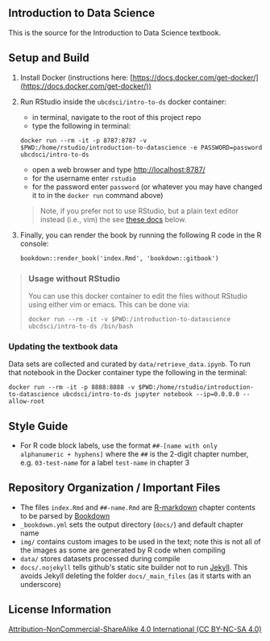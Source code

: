 ## Introduction to Data Science
This is the source for the Introduction to Data Science textbook.

## Setup and Build

1. Install Docker (instructions here: [https://docs.docker.com/get-docker/](https://docs.docker.com/get-docker/))

2. Run RStudio inside the `ubcdsci/intro-to-ds` docker container:
    - in terminal, navigate to the root of this project repo
    - type the following in terminal:
    ```
    docker run --rm -it -p 8787:8787 -v $PWD:/home/rstudio/introduction-to-datascience -e PASSWORD=password ubcdsci/intro-to-ds
    ```
    - open a web browser and type [http://localhost:8787/](http://localhost:8787/)
    - for the username enter `rstudio` 
    - for the password enter `password` (or whatever you may have changed it to in the `docker run` command above)
    
    > Note, if you prefer not to use RStudio, but a plain text editor instead (i.e., vim) the see [these docs](#usage-without-rstudio) below.

3. Finally, you can render the book by running the following R code in the R console:
    ```
    bookdown::render_book('index.Rmd', 'bookdown::gitbook')
    ```

> ### Usage without RStudio
> You can use this docker container to edit the files without RStudio using either vim or emacs. This can be done via:
> ```
> docker run --rm -it -v $PWD:/introduction-to-datascience ubcdsci/intro-to-ds /bin/bash
> ```

### Updating the textbook data
Data sets are collected and curated by `data/retrieve_data.ipynb`. To run that notebook in the Docker container type the following in the terminal:

```
docker run --rm -it -p 8888:8888 -v $PWD:/home/rstudio/introduction-to-datascience ubcdsci/intro-to-ds jupyter notebook --ip=0.0.0.0 --allow-root
```

## Style Guide

- For R code block labels, use the format `##-[name with only alphanumeric + hyphens]` where the `##` is the 2-digit chapter number, e.g. `03-test-name` for a label `test-name` in chapter 3

## Repository Organization / Important Files
- The files `index.Rmd` and `##-name.Rmd` are [R-markdown](https://rmarkdown.rstudio.com/) chapter contents to be parsed by [Bookdown](https://bookdown.org/)
- `_bookdown.yml` sets the output directory (`docs/`) and default chapter name
- `img/` contains custom images to be used in the text; note this is not all of the images as some are generated by R code when compiling
- `data/` stores datasets processed during compile
- `docs/.nojekyll` tells github's static site builder not to run [Jekyll](https://jekyllrb.com/). This avoids Jekyll deleting the folder `docs/_main_files` (as it starts with an underscore)

## License Information

[Attribution-NonCommercial-ShareAlike 4.0 International (CC BY-NC-SA 4.0)](https://creativecommons.org/licenses/by-nc-sa/4.0/)
